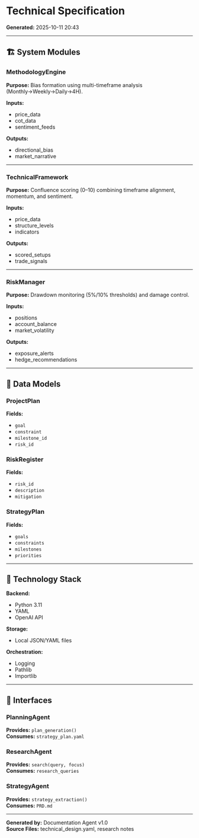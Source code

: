 # Technical Specification

**Generated:** 2025-10-11 20:43  

---

## 🏗️  System Modules

### MethodologyEngine

**Purpose:** Bias formation using multi-timeframe analysis (Monthly→Weekly→Daily→4H).  

**Inputs:**  
- price_data  
- cot_data  
- sentiment_feeds  

**Outputs:**  
- directional_bias  
- market_narrative  

---

### TechnicalFramework

**Purpose:** Confluence scoring (0–10) combining timeframe alignment, momentum, and sentiment.  

**Inputs:**  
- price_data  
- structure_levels  
- indicators  

**Outputs:**  
- scored_setups  
- trade_signals  

---

### RiskManager

**Purpose:** Drawdown monitoring (5%/10% thresholds) and damage control.  

**Inputs:**  
- positions  
- account_balance  
- market_volatility  

**Outputs:**  
- exposure_alerts  
- hedge_recommendations  

---

## 💾 Data Models

### ProjectPlan

**Fields:**  
- `goal`  
- `constraint`  
- `milestone_id`  
- `risk_id`  

### RiskRegister

**Fields:**  
- `risk_id`  
- `description`  
- `mitigation`  

### StrategyPlan

**Fields:**  
- `goals`  
- `constraints`  
- `milestones`  
- `priorities`  

---

## 🔧 Technology Stack

**Backend:**  
- Python 3.11  
- YAML  
- OpenAI API  

**Storage:**  
- Local JSON/YAML files  

**Orchestration:**  
- Logging  
- Pathlib  
- Importlib  

---

## 🔌 Interfaces

### PlanningAgent

**Provides:** `plan_generation()`  
**Consumes:** `strategy_plan.yaml`  

### ResearchAgent

**Provides:** `search(query, focus)`  
**Consumes:** `research_queries`  

### StrategyAgent

**Provides:** `strategy_extraction()`  
**Consumes:** `PRD.md`  

---

**Generated by:** Documentation Agent v1.0  
**Source Files:** technical_design.yaml, research notes  
